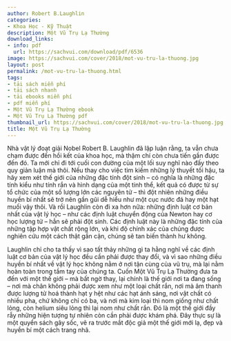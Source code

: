 ```yaml
---
author: Robert B.Laughlin
categories:
- Khoa Học - Kỹ Thuật
description: Một Vũ Trụ Lạ Thường
download_links:
- info: pdf
  url: https://sachvui.com/download/pdf/6536
image: https://sachvui.com/cover/2018/mot-vu-tru-la-thuong.jpg
layout: post
permalink: /mot-vu-tru-la-thuong.html
tags:
- tải sách miễn phí
- tải sách nhanh
- tải ebooks miễn phí
- pdf miễn phí
- Một Vũ Trụ Lạ Thường ebook
- Một Vũ Trụ Lạ Thường pdf
thumbnail_url: https://sachvui.com/cover/2018/mot-vu-tru-la-thuong.jpg
title: Một Vũ Trụ Lạ Thường
---
```


 <div class="item-desc text-justify"> <p>Nhà vật lý đoạt giải Nobel Robert B. Laughlin đã lập luận rằng, ta vẫn chưa chạm được đến hồi kết của khoa học, mà thậm chí còn chưa tiến gần được đến đó. Ta mới chỉ đi tới cuối con đường của một lối suy nghĩ nào đấy theo quy giản luận mà thôi. Nếu thay cho việc tìm kiếm những lý thuyết tối hậu, ta hãy xem xét thế giới của những đặc tính đột sinh – có nghĩa là những đặc tính kiểu như tính rắn và hình dạng của một tinh thể, kết quả có được từ sự tổ chức của một số lượng lớn các nguyên tử – thì đột nhiên những điều huyền bí nhất sẽ trở nên gần gũi dễ hiểu như một cục nước đá hay một hạt muối vậy thôi. Và rồi Laughlin còn đi xa hơn nữa: những định luật cơ bản nhất của vật lý học – như các định luật chuyển động của Newton hay cơ học lượng tử – hẳn sẽ phải đột sinh. Các định luật này là những đặc tính của những tập hợp vật chất rộng lớn, và khi độ chính xác của chúng được nghiên cứu một cách thật gần cận, chúng sẽ tan biến thành hư không.</p><p>Laughlin chỉ cho ta thấy vì sao tất thảy những gì ta hằng nghĩ về các định luật cơ bản của vật lý học đều cần phải được thay đổi, và vì sao những điều huyền bí nhất về vật lý học không nằm ở nơi tận cùng của vũ trụ, mà lại nằm hoàn toàn trong tầm tay của chúng ta. Cuốn Một Vũ Trụ Lạ Thường đưa ta đến với một thế giới – mà bất ngờ thay, lại chính là thế giới nơi ta đang sống – nơi mà chân không phải được xem như một loại chất rắn, nơi mà âm thanh được lượng tử hoá thành hạt y hệt như các hạt ánh sáng, nơi vật chất có nhiều pha, chứ không chỉ có ba, và nơi mà kim loại thì nom giống như chất lỏng, còn helium siêu lỏng thì lại nom như chất rắn. Đó là một thế giới đầy rẫy những hiện tượng tự nhiên còn cần phải được khám phá. Đây thực sự là một quyển sách gây sốc, vẽ ra trước mắt độc giả một thế giới mới lạ, đẹp và huyền bí một cách trang nhã.</p> </div>